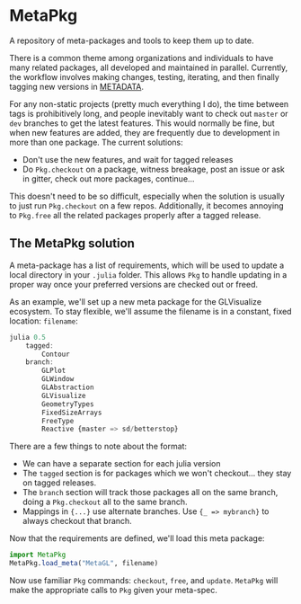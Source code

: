 # MetaPkg

A repository of meta-packages and tools to keep them up to date.

There is a common theme among organizations and individuals to have many related packages, all developed and maintained in parallel.  Currently, the workflow involves making changes, testing, iterating, and then finally tagging new versions in [METADATA](https://github.com/JuliaLang/METADATA.jl).

For any non-static projects (pretty much everything I do), the time between tags is prohibitively long, and people inevitably want to check out `master` or `dev` branches to get the latest features.  This would normally be fine, but when new features are added, they are frequently due to development in more than one package.  The current solutions:

- Don't use the new features, and wait for tagged releases
- Do `Pkg.checkout` on a package, witness breakage, post an issue or ask in gitter, check out more packages, continue...

This doesn't need to be so difficult, especially when the solution is usually to just run `Pkg.checkout` on a few repos.  Additionally, it becomes annoying to `Pkg.free` all the related packages properly after a tagged release.

## The MetaPkg solution

A meta-package has a list of requirements, which will be used to update a local directory in your `.julia` folder.  This allows `Pkg` to handle updating in a proper way once your preferred versions are checked out or freed.

As an example, we'll set up a new meta package for the GLVisualize ecosystem.  To stay flexible, we'll assume the filename is in a constant, fixed location: `filename`:

```julia
julia 0.5
    tagged:
        Contour
    branch:
        GLPlot
        GLWindow
        GLAbstraction
        GLVisualize
        GeometryTypes
        FixedSizeArrays
        FreeType
        Reactive {master => sd/betterstop}
```

There are a few things to note about the format:

- We can have a separate section for each julia version
- The `tagged` section is for packages which we won't checkout... they stay on tagged releases.
- The `branch` section will track those packages all on the same branch, doing a `Pkg.checkout` all to the same branch.
- Mappings in `{...}` use alternate branches.  Use `{_ => mybranch}` to always checkout that branch.    

Now that the requirements are defined, we'll load this meta package:

```julia
import MetaPkg
MetaPkg.load_meta("MetaGL", filename)
```

Now use familiar `Pkg` commands: `checkout`, `free`, and `update`.  `MetaPkg` will make the appropriate calls to `Pkg` given your meta-spec.
